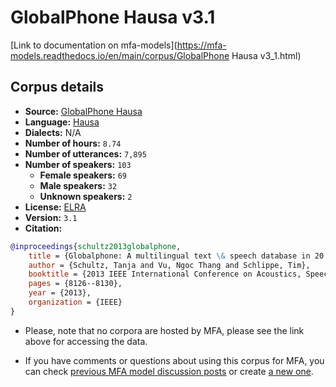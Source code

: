
# GlobalPhone Hausa v3.1

[Link to documentation on mfa-models](https://mfa-models.readthedocs.io/en/main/corpus/GlobalPhone Hausa v3_1.html)

## Corpus details

- **Source:** [GlobalPhone Hausa](https://catalogue.elra.info/en-us/repository/browse/ELRA-S0347/)
- **Language:** [Hausa](https://en.wikipedia.org/wiki/Hausa_language)
- **Dialects:** N/A
- **Number of hours:** `8.74`
- **Number of utterances:** `7,895`
- **Number of speakers:** `103`
  - **Female speakers:** `69`
  - **Male speakers:** `32`
  - **Unknown speakers:** `2`
- **License:** [ELRA](https://www.elra.info/en/services-around-lrs/distribution/licensing/)
- **Version:** `3.1`
- **Citation:**
```bibtex
@inproceedings{schultz2013globalphone,
	title = {Globalphone: A multilingual text \& speech database in 20 languages},
	author = {Schultz, Tanja and Vu, Ngoc Thang and Schlippe, Tim},
	booktitle = {2013 IEEE International Conference on Acoustics, Speech and Signal Processing},
	pages = {8126--8130},
	year = {2013},
	organization = {IEEE}
}
```

- Please, note that no corpora are hosted by MFA, please see the link above for accessing the data.

- If you have comments or questions about using this corpus for MFA, you can check [previous MFA model discussion posts](https://github.com/MontrealCorpusTools/mfa-models/discussions?discussions_q=GlobalPhone+Hausa+v3.1) or create [a new one](https://github.com/MontrealCorpusTools/mfa-models/discussions/new).
